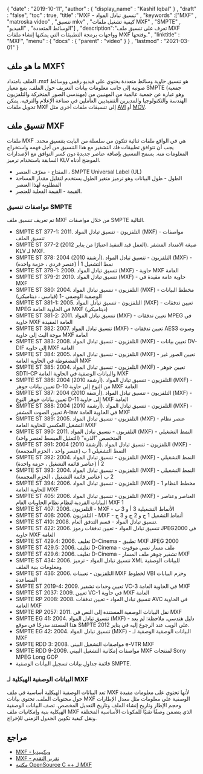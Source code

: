 {
  "date" : "2019-10-11",
  "author" : {
    "display_name" : "Kashif Iqbal"
} ,
  "draft" : "false",
  "toc" : true,
  "title" :"MXF - تنسيق تبادل المواد" ,
  "keywords" :["MXF" , "matroska video" , "تنسيق mkv" , "كيفية تشغيل ملفات MXF" , "SMPTE" , "الوسائط المتعددة" , "الفيديو"] ,
  "description":"تعرف على تنسيق ملف MXF وواجهات برمجة التطبيقات التي يمكنها إنشاء ملفات MXF وفتحها." ,
  "linktitle" : "MXF",
  "menu" : {
    "docs" : {
      "parent" : "video"
}
} ,
  "lastmod" : "2021-03-01"
}

## ما هو ملف MXF؟

الملف بامتداد .mxf هو تنسيق حاوية وسائط متعددة يحتوي على فيديو رقمي ووسائط صوتية إلى جانب معلومات بيانات التعريف حول الملف. يتبع معيار SMPTE (جمعية مهندسي الصور المتحركة والتلفزيون) وهو عبارة عن جمعية عالمية من المهنيين من الهندسة والتكنولوجيا والمديرين التنفيذيين العاملين في صناعة الإعلام والترفيه. يمكن تحويل ملفات MXF إلى تنسيقات ملفات أخرى مثل [AVI](/ar/video/avi/) أو [MOV](/ar/video/mov/).

## تنسيق ملف MXF

ملفات MXF هي في الواقع ملفات ثنائية تتكون من سلسلة من البايت بتنسيق محدد. يجب أن تتوافق تطبيقات فك التشفير مع هذا التنسيق من أجل فهمه واستخراج المعلومات منه. يسمح التنسيق بإضافة عناصر جديدة دون كسر التوافق مع الإصدارات السابقة باستخدام ترميز KLV الموضح أدناه.

* المفتاح - معرّف العنصر ، SMPTE Universal Label (UL)
* الطول - طول البيانات وهو ترميز متغير الطول يستخدم لتقليل مقدار المساحة المطلوبة لهذا العنصر
* القيمة - القيمة الفعلية للعنصر.

### مواصفات تنسيق SMPTE

تم تعريف تنسيق ملف MXF من خلال مواصفات SMPTE التالية.

* SMPTE ST 377-1: 2011. التلفزيون - تنسيق تبادل المواد (MXF) - مواصفات تنسيق الملف
* SMPTE ST 377-2 (العمل قيد التنفيذ اعتبارًا من يناير 2012). صيغة الامتداد المشفر KLV لـ MXF.
* SMPTE ST 378: 2004 (أرشفة 2010). التلفزيون - تنسيق تبادل المواد (MXF) - نمط التشغيل 1 أ (عنصر فردي ، حزمة واحدة)
* SMPTE ST 379-1: 2009. تنسيق تبادل المواد (MXF) - حاوية MXF العامة
* SMPTE ST 379-2: 2010. تنسيق تبادل المواد (MXF) - حاوية عامة مقيدة في MXF
* SMPTE ST 380: 2004. التلفزيون - تنسيق تبادل المواد (MXF) - مخطط البيانات الوصفية الوصفي -1 (قياسي ، ديناميكي)
* SMPTE ST 381-1: 2005. التلفزيون - تنسيق تبادل المواد (MXF) - تعيين تدفقات MPEG في الحاوية العامة MXF (ديناميكي)
* SMPTE ST 381-2: 2011. تنسيق تبادل المواد (MXF) - تعيين تدفقات MPEG في حاوية MXF العامة المقيدة
* SMPTE ST 382: 2007. تنسيق تبادل المواد (MXF) - تعيين تدفقات AES3 وصوت موجة البث إلى حاوية MXF العامة
* SMPTE ST 383: 2008. التلفزيون - تنسيق تبادل المواد (MXF) - تعيين بيانات DV-DIF إلى حاوية MXF العامة
* SMPTE ST 384: 2005. التلفزيون - تنسيق تبادل المواد (MXF) - تعيين الصور غير المضغوطة في الحاوية العامة MXF
* SMPTE ST 385: 2004. التلفزيون - تنسيق تبادل المواد (MXF) - تعيين جوهر SDTI-CP والبيانات الوصفية في الحاوية العامة MXF
* SMPTE ST 386: 2004 (أرشفة 2010). التلفزيون - تنسيق تبادل المواد (MXF) - تعيين بيانات جوهر D-10 من النوع إلى حاوية MXF العامة
* SMPTE ST 387: 2004 (أرشفة 2010). التلفزيون - تنسيق تبادل المواد (MXF) - تعيين بيانات جوهر النوع D-11 إلى حاوية MXF العامة
* SMPTE ST 388: 2004 (أرشفة 2010). التلفزيون - تنسيق تبادل المواد (MXF) - تعيين الصوت المشفر A-law في الحاوية العامة MXF
* SMPTE ST 389: 2005. التلفزيون - تنسيق تبادل المواد (MXF) - عنصر نظام التشغيل العكسي للحاوية العامة MXF
* SMPTE ST 390: 2011. التلفزيون - تنسيق تبادل المواد (MXF) - النمط التشغيلي المتخصص "الذرة" (التمثيل المبسط لعنصر واحد)
* SMPTE ST 391: 2004 (أرشفة 2010). التلفزيون - تنسيق تبادل المواد (MXF) - النمط التشغيلي 1 ب (عنصر واحد ، الحزم المجمعة)
* SMPTE ST 392: 2004. التلفزيون - تنسيق تبادل المواد (MXF) - النمط التشغيلي 2 أ (عناصر قائمة التشغيل ، حزمة واحدة)
* SMPTE ST 393: 2004. التلفزيون - تنسيق تبادل المواد (MXF) - النمط التشغيلي 2 ب (عناصر قائمة التشغيل ، الحزم المجمعة)
* SMPTE ST 394: 2006. التلفزيون - تنسيق تبادل المواد (MXF) - مخطط النظام 1 للحاوية العامة MXF
* SMPTE ST 405: 2006. التلفزيون - تنسيق تبادل المواد (MXF) - العناصر وعناصر البيانات الفردية لنظام نظام الحاويات العام MXF 1
* SMPTE ST 407: 2006. التلفزيون - MXF - الأنماط التشغيلية 3 أ و 3 ب
* SMPTE ST 408: 2006. التلفزيون - MXF - أنماط التشغيل 1 ج و 2 ج و 3 ج
* SMPTE ST 410: 2008. تنسيق تبادل المواد - قسم التدفق العام.
* SMPTE ST 422: 2006. تنسيق تبادل المواد - تعيين تدفقات رموز JPEG2000 في حاوية MXF العامة
* SMPTE ST 429.4: 2006. تغليف D-Cinema - تطبيق MXF JPEG 2000
* SMPTE ST 429.5: 2006. تغليف D-Cinema - ملف مسار نصي موقوت
* SMPTE ST 429.6: 2006. تغليف D-Cinema - تشفير جوهر ملف المسار MXF
* SMPTE ST 434: 2006. تنسيق تبادل المواد - ترميز XML للبيانات الوصفية ومعلومات بنية الملف
* SMPTE ST 436: 2006. التلفزيون - تعيينات MXF لخطوط VBI وحزم البيانات المساعدة
* SMPTE ST 2019-4: 2009. تعيين وحدات تشفير VC-3 في الحاوية العامة MXF
* SMPTE ST 2037: 2009. تعيين VC-1 في حاوية MXF العامة
* SMPTE RP 2008: 2008. تنسيق تبادل المواد - تعيين تدفقات AVC في الحاوية العامة MXF
* SMPTE RP 2057: 2011. نقل البيانات الوصفية المستندة إلى النص في MXF
* SMPTE EG 41: 2004. تنسيق تبادل المواد (MXF) - دليل هندسي. ملاحظة: لم يعد هذا المستند مدرجًا في موقع SMPTE على الويب عند الرجوع إليه في يناير 2012.
* SMPTE EG 42: 2004. تنسيق تبادل المواد (MXF) - البيانات الوصفية الوصفية لـ MXF
* SMPTE RDD 3: 2008. مواصفات التشغيل البيني e-VTR MXF
* SMPTE RDD 9-2009. مواصفات إمكانية التشغيل البيني MXF لمنتجات Sony MPEG Long GOP
* قائمة جداول بيانات تسجيل البيانات الوصفية SMPTE.

### البيانات الوصفية الهيكلية لـ MXF

تعد البيانات الوصفية الهيكلية أساسية في ملف MXF لأنها تحتوي على معلومات مفيدة حول محتويات الملف. تحتوي بيانات MXF الوصفية على معلومات مثل معدل الإطارات وحجم الإطار وتاريخ إنشاء الملف وتاريخ التعديل المخصص. تصف البيانات الوصفية الهيكلية بنية وإمكانيات ملف MXF الذي يتضمن وصفًا تقنيًا للمكونات الأساسية المختلفة ونقل كيفية تكوين الجدول الزمني للإخراج.

## مراجع

* [MXF - ويكيبيديا](https://en.wikipedia.org/wiki/Material_Exchange_Format)
* [MXF - تقرير التقدم](http://tech.ebu.ch/docs/techreview/trev_2010-Q3_MXF-1.pdf)
* [مكتبة OpenSource C ++ لـ MXF](http://www.freemxf.org/)

